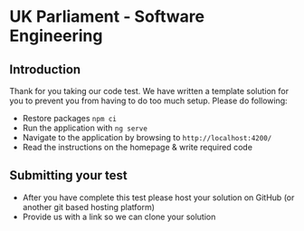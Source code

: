 # UK Parliament - Software Engineering

## Introduction
Thank for you taking our code test. We have written a template solution for you to prevent you from having to do too much setup. Please do following:

* Restore packages `npm ci`
* Run the application with `ng serve` 
* Navigate to the application by browsing to `http://localhost:4200/`
* Read the instructions on the homepage & write required code


## Submitting your test
* After you have complete this test please host your solution on GitHub (or another git based hosting platform)
* Provide us with a link so we can clone your solution